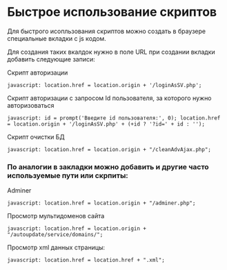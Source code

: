 # Быстрое использование скриптов

Для быстрого исопльзования скриптов можно создать в браузере специальные вкладки с js кодом. 

Для создания таких вкалдок нужно в поле URL при создании вкладки добавить следующие записи:

Скрипт авторизации
```
javascript: location.href = location.origin + '/loginAsSV.php';
```
Скрипт авторизации с запросом Id пользователя, за которого нужно авторизоваться
```
javascript: id = prompt('Введите id пользователя:', 0); location.href = location.origin + '/loginAsSV.php' + (+id ? '?id=' + id : '');
```
Скрипт очистки БД
```
javascript: location.href = location.origin + "/cleanAdvAjax.php";
```

### По аналогии в закладки можно добавить и другие часто используемые пути или скрпиты:

Adminer

```
javascript: location.href = location.origin + "/adminer.php";
```

Просмотр мультидоменов сайта

```
javascript: location.href = location.origin + "/autoupdate/service/domains/";
```

Просмотр xml данных страницы:

```
javascript: location.href = location.href + ".xml";
```
